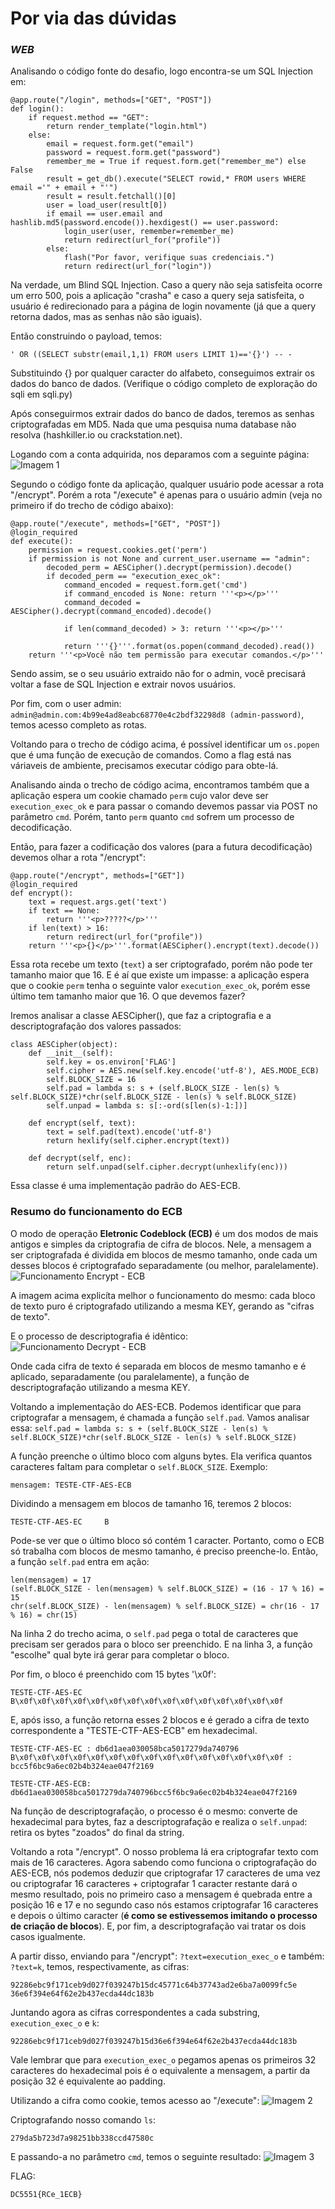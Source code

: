 # Por via das dúvidas
### _WEB_

Analisando o código fonte do desafio, logo encontra-se um SQL Injection em:
```
@app.route("/login", methods=["GET", "POST"])
def login():
    if request.method == "GET":
        return render_template("login.html")
    else:
        email = request.form.get("email")
        password = request.form.get("password")
        remember_me = True if request.form.get("remember_me") else False
        result = get_db().execute("SELECT rowid,* FROM users WHERE email ='" + email + "'")
        result = result.fetchall()[0]
        user = load_user(result[0])
        if email == user.email and hashlib.md5(password.encode()).hexdigest() == user.password:
            login_user(user, remember=remember_me)
            return redirect(url_for("profile"))
        else:
            flash("Por favor, verifique suas credenciais.")
            return redirect(url_for("login"))
```

Na verdade, um Blind SQL Injection. Caso a query não seja satisfeita ocorre um erro 500, pois a aplicação "crasha" e caso a query seja satisfeita, o usuário é redirecionado para a página de login novamente (já que a query retorna dados, mas as senhas não são iguais).

Então construindo o payload, temos:
```
' OR ((SELECT substr(email,1,1) FROM users LIMIT 1)=='{}') -- -
```

Substituindo {} por qualquer caracter do alfabeto, conseguimos extrair os dados do banco de dados. (Verifique o código completo de exploração do sqli em sqli.py)

Após conseguirmos extrair dados do banco de dados, teremos as senhas criptografadas em MD5. Nada que uma pesquisa numa database não resolva (hashkiller.io ou crackstation.net).

Logando com a conta adquirida, nos deparamos com a seguinte página:
![Imagem 1](./porvia1.png)

Segundo o código fonte da aplicação, qualquer usuário pode acessar a rota "/encrypt". Porém a rota "/execute" é apenas para o usuário admin (veja no primeiro if do trecho de código abaixo):
```
@app.route("/execute", methods=["GET", "POST"])
@login_required
def execute():
    permission = request.cookies.get('perm')
    if permission is not None and current_user.username == "admin":
        decoded_perm = AESCipher().decrypt(permission).decode()
        if decoded_perm == "execution_exec_ok":
            command_encoded = request.form.get('cmd')
            if command_encoded is None: return '''<p></p>'''
            command_decoded = AESCipher().decrypt(command_encoded).decode()

            if len(command_decoded) > 3: return '''<p></p>'''

            return '''{}'''.format(os.popen(command_decoded).read())
    return '''<p>Você não tem permissão para executar comandos.</p>'''
```

Sendo assim, se o seu usuário extraido não for o admin, você precisará voltar a fase de SQL Injection e extrair novos usuários.

Por fim, com o user admin: ```admin@admin.com:4b99e4ad8eabc68770e4c2bdf32298d8 (admin-password)```, temos acesso completo as rotas.

Voltando para o trecho de código acima, é possível identificar um ```os.popen``` que é uma função de execução de comandos. Como a flag está nas váriaveis de ambiente, precisamos executar código para obte-lá.

Analisando ainda o trecho de código acima, encontramos também que a aplicação espera um cookie chamado ```perm``` cujo valor deve ser ```execution_exec_ok``` e para passar o comando devemos passar via POST no parâmetro ```cmd```. Porém, tanto ```perm``` quanto ```cmd``` sofrem um processo de decodificação.

Então, para fazer a codificação dos valores (para a futura decodificação) devemos olhar a rota "/encrypt":
```
@app.route("/encrypt", methods=["GET"])
@login_required
def encrypt():
    text = request.args.get('text')
    if text == None:
        return '''<p>?????</p>'''
    if len(text) > 16:
        return redirect(url_for("profile"))
    return '''<p>{}</p>'''.format(AESCipher().encrypt(text).decode())
```

Essa rota recebe um texto (```text```) a ser criptografado, porém não pode ter tamanho maior que 16. E é aí que existe um impasse: a aplicação espera que o cookie ```perm``` tenha o seguinte valor ```execution_exec_ok```, porém esse último tem tamanho maior que 16. O que devemos fazer? 

Iremos analisar a classe AESCipher(), que faz a criptografia e a descriptografação dos valores passados:
```
class AESCipher(object):
    def __init__(self):
        self.key = os.environ['FLAG']
        self.cipher = AES.new(self.key.encode('utf-8'), AES.MODE_ECB)
        self.BLOCK_SIZE = 16
        self.pad = lambda s: s + (self.BLOCK_SIZE - len(s) % self.BLOCK_SIZE)*chr(self.BLOCK_SIZE - len(s) % self.BLOCK_SIZE)
        self.unpad = lambda s: s[:-ord(s[len(s)-1:])]

    def encrypt(self, text):
        text = self.pad(text).encode('utf-8')
        return hexlify(self.cipher.encrypt(text))

    def decrypt(self, enc):
        return self.unpad(self.cipher.decrypt(unhexlify(enc)))
```

Essa classe é uma implementação padrão do AES-ECB.

### Resumo do funcionamento do ECB
O modo de operação **Eletronic Codeblock (ECB)** é um dos modos de mais antigos e simples da criptografia de cifra de blocos. Nele, a mensagem a ser criptografada é dividida em blocos de mesmo tamanho, onde cada um desses blocos é criptografado separadamente (ou melhor, paralelamente).
![Funcionamento Encrypt - ECB](./ecb_encryption.png)

A imagem acima explicíta melhor o funcionamento do mesmo: cada bloco de texto puro é criptografado utilizando a mesma KEY, gerando as "cifras de texto".

E o processo de descriptografia é idêntico:
![Funcionamento Decrypt - ECB](./ecb_decryption.png)

Onde cada cifra de texto é separada em blocos de mesmo tamanho e é aplicado, separadamente (ou paralelamente), a função de descriptografação utilizando a mesma KEY.

Voltando a implementação do AES-ECB. Podemos identificar que para criptografar a mensagem, é chamada a função ```self.pad```. Vamos analisar essa:
```self.pad = lambda s: s + (self.BLOCK_SIZE - len(s) % self.BLOCK_SIZE)*chr(self.BLOCK_SIZE - len(s) % self.BLOCK_SIZE)```

A função preenche o último bloco com alguns bytes. Ela verifica quantos caracteres faltam para completar o ```self.BLOCK_SIZE```. Exemplo:
```
mensagem: TESTE-CTF-AES-ECB
```
Dividindo a mensagem em blocos de tamanho 16, teremos 2 blocos:
```
TESTE-CTF-AES-EC     B
```
Pode-se ver que o último bloco só contém 1 caracter. Portanto, como o ECB só trabalha com blocos de mesmo tamanho, é preciso preenche-lo. Então, a função ```self.pad``` entra em ação:
```
len(mensagem) = 17
(self.BLOCK_SIZE - len(mensagem) % self.BLOCK_SIZE) = (16 - 17 % 16) = 15
chr(self.BLOCK_SIZE) - len(mensagem) % self.BLOCK_SIZE) = chr(16 - 17 % 16) = chr(15)
```

Na linha 2 do trecho acima, o ```self.pad``` pega o total de caracteres que precisam ser gerados para o bloco ser preenchido. E na linha 3, a função "escolhe" qual byte irá gerar para completar o bloco.

Por fim, o bloco é preenchido com 15 bytes '\x0f':
```
TESTE-CTF-AES-EC     B\x0f\x0f\x0f\x0f\x0f\x0f\x0f\x0f\x0f\x0f\x0f\x0f\x0f\x0f\x0f
```

E, após isso, a função retorna esses 2 blocos e é gerado a cifra de texto correspondente a "TESTE-CTF-AES-ECB" em hexadecimal.

```
TESTE-CTF-AES-EC : db6d1aea030058bca5017279da740796
B\x0f\x0f\x0f\x0f\x0f\x0f\x0f\x0f\x0f\x0f\x0f\x0f\x0f\x0f\x0f : bcc5f6bc9a6ec02b4b324eae047f2169

TESTE-CTF-AES-ECB: db6d1aea030058bca5017279da740796bcc5f6bc9a6ec02b4b324eae047f2169
```

Na função de descriptografação, o processo é o mesmo: converte de hexadecimal para bytes, faz a descriptografação e realiza o ```self.unpad```: retira os bytes "zoados" do final da string.

Voltando a rota "/encrypt". O nosso problema lá era criptografar texto com mais de 16 caracteres. Agora sabendo como funciona o criptografação do AES-ECB, nós podemos deduzir que criptografar 17 caracteres de uma vez ou criptografar 16 caracteres + criptografar 1 caracter restante dará o mesmo resultado, pois no primeiro caso a mensagem é quebrada entre a posição 16 e 17 e no segundo caso nós estamos criptografar 16 caracteres e depois o último caracter (**é como se estivessemos imitando o processo de criação de blocos**). E, por fim, a descriptografação vai tratar os dois casos igualmente.

A partir disso, enviando para "/encrypt": ```?text=execution_exec_o``` e também: ```?text=k```, temos, respectivamente, as cifras:
```
92286ebc9f171ceb9d027f039247b15dc45771c64b37743ad2e6ba7a0099fc5e
36e6f394e64f62e2b437ecda44dc183b
```

Juntando agora as cifras correspondentes a cada substring, ```execution_exec_o``` e ```k```:
```
92286ebc9f171ceb9d027f039247b15d36e6f394e64f62e2b437ecda44dc183b
```

Vale lembrar que para ```execution_exec_o``` pegamos apenas os primeiros 32 caracteres do hexadecimal pois é o equivalente a mensagem, a partir da posição 32 é equivalente ao padding.

Utilizando a cifra como cookie, temos acesso ao "/execute":
![Imagem 2](./porvia2.png)

Criptografando nosso comando ```ls```:
```
279da5b723d7a98251bb338ccd47580c
```

E passando-a no parâmetro ```cmd```, temos o seguinte resultado:
![Imagem 3](./porvia3.png)

FLAG:
```
DC5551{RCe_1ECB}
```
